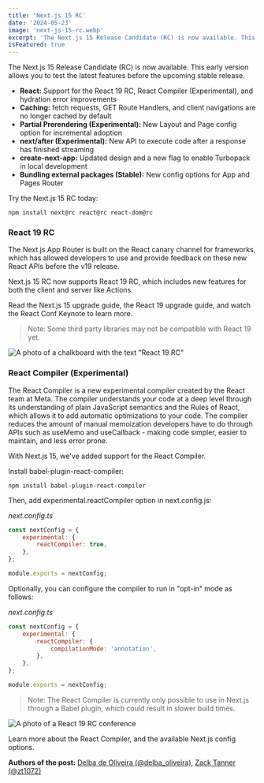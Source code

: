 ```yaml
---
title: 'Next.js 15 RC'
date: '2024-05-23'
image: 'next-js-15-rc.webp'
excerpt: 'The Next.js 15 Release Candidate (RC) is now available. This early version allows you to test the latest features before the upcoming stable release.'
isFeatured: true
---
```


The Next.js 15 Release Candidate (RC) is now available. This early version allows you to test the latest features before
the upcoming stable release.

-   **React:** Support for the React 19 RC, React Compiler (Experimental), and hydration error improvements
-   **Caching:** fetch requests, GET Route Handlers, and client navigations are no longer cached by default
-   **Partial Prerendering (Experimental):** New Layout and Page config option for incremental adoption
-   **next/after (Experimental):** New API to execute code after a response has finished streaming
-   **create-next-app:** Updated design and a new flag to enable Turbopack in local development
-   **Bundling external packages (Stable):** New config options for App and Pages Router

Try the Next.js 15 RC today:

```
npm install next@rc react@rc react-dom@rc
```

### React 19 RC

The Next.js App Router is built on the React canary channel for frameworks, which has allowed developers to use and
provide feedback on these new React APIs before the v19 release.

Next.js 15 RC now supports React 19 RC, which includes new features for both the client and server like Actions.

Read the Next.js 15 upgrade guide, the React 19 upgrade guide, and watch the React Conf Keynote to learn more.

> Note: Some third party libraries may not be compatible with React 19 yet.

![A photo of a chalkboard with the text "React 19 RC"](chalkboard.webp)

### React Compiler (Experimental)

The React Compiler is a new experimental compiler created by the React team at Meta. The compiler understands your code
at a deep level through its understanding of plain JavaScript semantics and the Rules of React, which allows it to add
automatic optimizations to your code. The compiler reduces the amount of manual memoization developers have to do
through APIs such as useMemo and useCallback - making code simpler, easier to maintain, and less error prone.

With Next.js 15, we've added support for the React Compiler.

Install babel-plugin-react-compiler:

```
npm install babel-plugin-react-compiler
```

Then, add experimental.reactCompiler option in next.config.js:

_next.config.ts_

```js
const nextConfig = {
    experimental: {
        reactCompiler: true,
    },
};

module.exports = nextConfig;
```

Optionally, you can configure the compiler to run in "opt-in" mode as follows:

_next.config.ts_

```js
const nextConfig = {
    experimental: {
        reactCompiler: {
            compilationMode: 'annotation',
        },
    },
};

module.exports = nextConfig;
```

> Note: The React Compiler is currently only possible to use in Next.js through a Babel plugin, which could result in
> slower build times.

![A photo of a React 19 RC conference](conference.webp)

Learn more about the React Compiler, and the available Next.js config options.

**Authors of the post:** [Delba de Oliveira (@delba_oliveira)](https://twitter.com/delba_oliveira), [Zack Tanner (@zt1072)](https://twitter.com/zt1072)